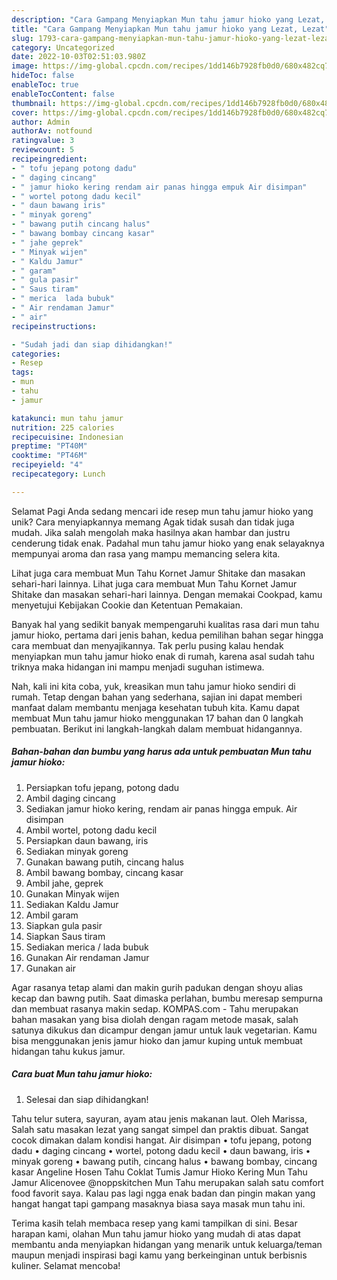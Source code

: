 ```yaml
---
description: "Cara Gampang Menyiapkan Mun tahu jamur hioko yang Lezat, Lezat"
title: "Cara Gampang Menyiapkan Mun tahu jamur hioko yang Lezat, Lezat"
slug: 1793-cara-gampang-menyiapkan-mun-tahu-jamur-hioko-yang-lezat-lezat
category: Uncategorized
date: 2022-10-03T02:51:03.980Z
image: https://img-global.cpcdn.com/recipes/1dd146b7928fb0d0/680x482cq70/mun-tahu-jamur-hioko-foto-resep-utama.jpg
hideToc: false
enableToc: true
enableTocContent: false
thumbnail: https://img-global.cpcdn.com/recipes/1dd146b7928fb0d0/680x482cq70/mun-tahu-jamur-hioko-foto-resep-utama.jpg
cover: https://img-global.cpcdn.com/recipes/1dd146b7928fb0d0/680x482cq70/mun-tahu-jamur-hioko-foto-resep-utama.jpg
author: Admin
authorAv: notfound
ratingvalue: 3
reviewcount: 5
recipeingredient:
- " tofu jepang potong dadu"
- " daging cincang"
- " jamur hioko kering rendam air panas hingga empuk Air disimpan"
- " wortel potong dadu kecil"
- " daun bawang iris"
- " minyak goreng"
- " bawang putih cincang halus"
- " bawang bombay cincang kasar"
- " jahe geprek"
- " Minyak wijen"
- " Kaldu Jamur"
- " garam"
- " gula pasir"
- " Saus tiram"
- " merica  lada bubuk"
- " Air rendaman Jamur"
- " air"
recipeinstructions:

- "Sudah jadi dan siap dihidangkan!"
categories:
- Resep
tags:
- mun
- tahu
- jamur

katakunci: mun tahu jamur 
nutrition: 225 calories
recipecuisine: Indonesian
preptime: "PT40M"
cooktime: "PT46M"
recipeyield: "4"
recipecategory: Lunch

---
```



Selamat Pagi Anda sedang mencari ide resep mun tahu jamur hioko yang unik? Cara menyiapkannya memang Agak tidak susah dan tidak juga mudah. Jika salah mengolah maka hasilnya akan hambar dan justru cenderung tidak enak. Padahal mun tahu jamur hioko yang enak selayaknya mempunyai aroma dan rasa yang mampu memancing selera kita.


Lihat juga cara membuat Mun Tahu Kornet Jamur Shitake dan masakan sehari-hari lainnya. Lihat juga cara membuat Mun Tahu Kornet Jamur Shitake dan masakan sehari-hari lainnya. Dengan memakai Cookpad, kamu menyetujui Kebijakan Cookie dan Ketentuan Pemakaian.

Banyak hal yang sedikit banyak mempengaruhi kualitas rasa dari mun tahu jamur hioko, pertama dari jenis bahan, kedua pemilihan bahan segar hingga cara membuat dan menyajikannya. Tak perlu pusing kalau hendak menyiapkan mun tahu jamur hioko enak di rumah, karena asal sudah tahu triknya maka hidangan ini mampu menjadi suguhan istimewa.


Nah, kali ini kita coba, yuk, kreasikan mun tahu jamur hioko sendiri di rumah. Tetap dengan bahan yang sederhana, sajian ini dapat memberi manfaat dalam membantu menjaga kesehatan tubuh kita. Kamu dapat membuat Mun tahu jamur hioko menggunakan 17 bahan dan 0 langkah pembuatan. Berikut ini langkah-langkah dalam membuat hidangannya.

<!--inarticleads1-->

##### Bahan-bahan dan bumbu yang harus ada untuk pembuatan Mun tahu jamur hioko:

1. Persiapkan  tofu jepang, potong dadu
1. Ambil  daging cincang
1. Sediakan  jamur hioko kering, rendam air panas hingga empuk. Air disimpan
1. Ambil  wortel, potong dadu kecil
1. Persiapkan  daun bawang, iris
1. Sediakan  minyak goreng
1. Gunakan  bawang putih, cincang halus
1. Ambil  bawang bombay, cincang kasar
1. Ambil  jahe, geprek
1. Gunakan  Minyak wijen
1. Sediakan  Kaldu Jamur
1. Ambil  garam
1. Siapkan  gula pasir
1. Siapkan  Saus tiram
1. Sediakan  merica / lada bubuk
1. Gunakan  Air rendaman Jamur
1. Gunakan  air


Agar rasanya tetap alami dan makin gurih padukan dengan shoyu alias kecap dan bawng putih. Saat dimaska perlahan, bumbu meresap sempurna dan membuat rasanya makin sedap. KOMPAS.com - Tahu merupakan bahan masakan yang bisa diolah dengan ragam metode masak, salah satunya dikukus dan dicampur dengan jamur untuk lauk vegetarian. Kamu bisa menggunakan jenis jamur hioko dan jamur kuping untuk membuat hidangan tahu kukus jamur. 

<!--inarticleads2-->

##### Cara buat Mun tahu jamur hioko:


1. Selesai dan siap dihidangkan!

Tahu telur sutera, sayuran, ayam atau jenis makanan laut. Oleh Marissa, Salah satu masakan lezat yang sangat simpel dan praktis dibuat. Sangat cocok dimakan dalam kondisi hangat. Air disimpan • tofu jepang, potong dadu • daging cincang • wortel, potong dadu kecil • daun bawang, iris • minyak goreng • bawang putih, cincang halus • bawang bombay, cincang kasar Angeline Hosen Tahu Coklat Tumis Jamur Hioko Kering Mun Tahu Jamur Alicenovee @noppskitchen Mun Tahu merupakan salah satu comfort food favorit saya. Kalau pas lagi ngga enak badan dan pingin makan yang hangat hangat tapi gampang masaknya biasa saya masak mun tahu ini. 

Terima kasih telah membaca resep yang kami tampilkan di sini. Besar harapan kami, olahan Mun tahu jamur hioko yang mudah di atas dapat membantu anda menyiapkan hidangan yang menarik untuk keluarga/teman maupun menjadi inspirasi bagi kamu yang berkeinginan untuk berbisnis kuliner. Selamat mencoba!
